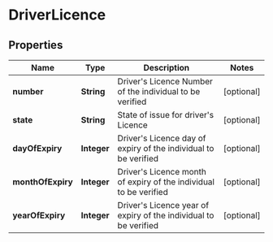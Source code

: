 
# DriverLicence

## Properties
Name | Type | Description | Notes
------------ | ------------- | ------------- | -------------
**number** | **String** | Driver&#39;s Licence Number of the individual to be verified |  [optional]
**state** | **String** | State of issue for driver&#39;s Licence |  [optional]
**dayOfExpiry** | **Integer** | Driver&#39;s Licence day of expiry of the individual to be verified |  [optional]
**monthOfExpiry** | **Integer** | Driver&#39;s Licence month of expiry of the individual to be verified |  [optional]
**yearOfExpiry** | **Integer** | Driver&#39;s Licence year of expiry of the individual to be verified |  [optional]



